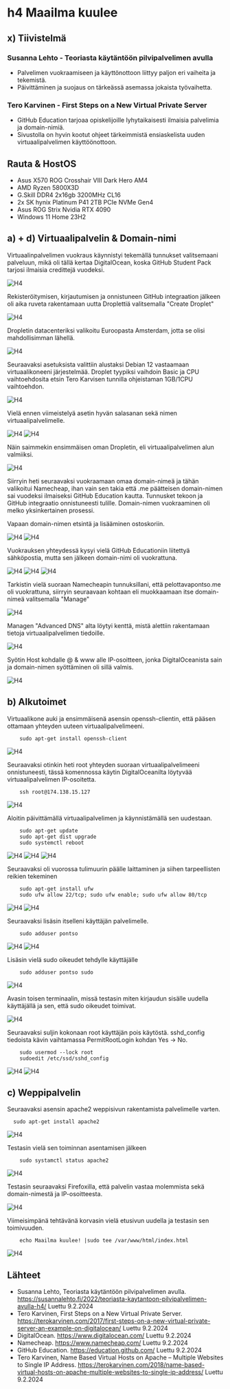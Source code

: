 # h4 Maailma kuulee

## x) Tiivistelmä

### Susanna Lehto - Teoriasta käytäntöön pilvipalvelimen avulla
- Palvelimen vuokraamiseen ja käyttönottoon liittyy paljon eri vaiheita ja tekemistä. 
- Päivittäminen ja suojaus on tärkeässä asemassa jokaista työvaihetta.

### Tero Karvinen - First Steps on a New Virtual Private Server
- GitHub Education tarjoaa opiskelijoille lyhytaikaisesti ilmaisia palvelimia ja domain-nimiä.
- Sivustolla on hyvin kootut ohjeet tärkeimmistä ensiaskelista uuden virtuaalipalvelimen käyttöönottoon.

## Rauta & HostOS
- Asus X570 ROG Crosshair VIII Dark Hero AM4
- AMD Ryzen 5800X3D
- G.Skill DDR4 2x16gb 3200MHz CL16
- 2x SK hynix Platinum P41 2TB PCIe NVMe Gen4
- Asus ROG Strix Nvidia RTX 4090
- Windows 11 Home 23H2

## a) + d) Virtuaalipalvelin & Domain-nimi
Virtuaalinpalvelimen vuokraus käynnistyi tekemällä tunnukset valitsemaani palveluun, mikä oli tällä kertaa DigitalOcean, koska GitHub Student Pack tarjosi ilmaisia credittejä vuodeksi. 

![H4](H4_1.png)

Rekisteröitymisen, kirjautumisen ja onnistuneen GitHub integraation jälkeen oli aika ruveta rakentamaan uutta Droplettiä valitsemalla "Create Droplet"

![H4](H4_2.png)

Dropletin datacenteriksi valikoitu Euroopasta Amsterdam, jotta se olisi mahdollisimman lähellä.

![H4](H4_3.png)

Seuraavaksi asetuksista valittiin alustaksi Debian 12 vastaamaan virtuaalikoneeni järjestelmää. Droplet tyypiksi vaihdoin Basic ja CPU vaihtoehdosita etsin Tero Karvisen tunnilla ohjeistaman 1GB/1CPU vaihtoehdon. 

![H4](H4_4.png)

Vielä ennen viimeistelyä asetin hyvän salasanan sekä nimen virtuaalipalvelimelle.

![H4](H4_5.png)
![H4](H4_6.png)

Näin saimmekin ensimmäisen oman Dropletin, eli virtuaalipalvelimen alun valmiiksi. 

![H4](H4_7.png)

Siirryin heti seuraavaksi vuokraamaan omaa domain-nimeä ja tähän valikoitui Namecheap, ihan vain sen takia että .me päätteisen domain-nimen sai vuodeksi ilmaiseksi GitHub Education kautta. Tunnusket tekoon ja GitHub integraatio onnistuneesti tulille. Domain-nimen vuokraaminen oli melko yksinkertainen prosessi.

Vapaan domain-nimen etsintä ja lisääminen ostoskoriin.

![H4](H4_9.png)
![H4](H4_8.png)

Vuokrauksen yhteydessä kysyi vielä GitHub Educationiin liitettyä sähköpostia, mutta sen jälkeen domain-nimi oli vuokrattuna. 

![H4](H4_10.png)
![H4](H4_11.png)
![H4](H4_12.png)

Tarkistin vielä suoraan Namecheapin tunnuksillani, että pelottavapontso.me oli vuokrattuna, siirryin seuraavaan kohtaan eli muokkaamaan itse domain-nimeä valitsemalla "Manage"

![H4](H4_13.png)

Managen "Advanced DNS" alta löytyi kenttä, mistä alettiin rakentamaan tietoja virtuaalipalvelimen tiedoille.

![H4](H4_14.png)

Syötin Host kohdalle @ & www alle IP-osoitteen, jonka DigitalOceanista sain ja domain-nimen syöttäminen oli sillä valmis. 

![H4](H4_15.png)

## b) Alkutoimet
Virtuaalikone auki ja ensimmäisenä asensin openssh-clientin, että pääsen ottamaan yhteyden uuteen virtuaalipalvelimeeni.

        sudo apt-get install openssh-client

![H4](H4_16.png)

Seuraavaksi otinkin heti root yhteyden suoraan virtuaalipalvelimeeni onnistuneesti, tässä komennossa käytin DigitalOceanilta löytyvää virtuaalipalvelimen IP-osoitetta.

        ssh root@174.138.15.127

![H4](H4_17.png)

Aloitin päivittämällä virtuaalipalvelimen ja käynnistämällä sen uudestaan. 

        sudo apt-get update
        sudo apt-get dist upgrade
        sudo systemctl reboot

![H4](H4_18.png)
![H4](H4_19.png)
![H4](H4_20.png)

Seuraavaksi oli vuorossa tulimuurin päälle laittaminen ja siihen tarpeellisten reikien tekeminen

        sudo apt-get install ufw
        sudo ufw allow 22/tcp; sudo ufw enable; sudo ufw allow 80/tcp

![H4](H4_21.png)
![H4](H4_22.png)

Seuraavaksi lisäsin itselleni käyttäjän palvelimelle. 

        sudo adduser pontso

![H4](H4_23.png)
![H4](H4_24.png)

Lisäsin vielä sudo oikeudet tehdylle käyttäjälle

        sudo adduser pontso sudo

![H4](H4_25.png)

Avasin toisen terminaalin, missä testasin miten kirjaudun sisälle uudella käyttäjällä ja sen, että sudo oikeudet toimivat.

![H4](H4_26.png)

Seuraavaksi suljin kokonaan root käyttäjän pois käytöstä. sshd_config tiedoista kävin vaihtamassa PermitRootLogin kohdan Yes -> No.

        sudo usermod --lock root
        sudoedit /etc/ssd/sshd_config

![H4](H4_27.png)
![H4](H4_28.png)

## c) Weppipalvelin
Seuraavaksi asensin apache2 weppisivun rakentamista palvelimelle varten.

      sudo apt-get install apache2

![H4](H4_29.png)

Testasin vielä sen toiminnan asentamisen jälkeen

        sudo systamctl status apache2

![H4](H4_30.png)

Testasin seuraavaksi Firefoxilla, että palvelin vastaa molemmista sekä domain-nimestä ja IP-osoitteesta.

![H4](H4_31.png)

Viimeisimpänä tehtävänä korvasin vielä etusivun uudella ja testasin sen toimivuuden.

        echo Maailma kuulee! |sudo tee /var/www/html/index.html

![H4](H4_32.png)

## Lähteet
- Susanna Lehto, Teoriasta käytäntöön pilvipalvelimen avulla. https://susannalehto.fi/2022/teoriasta-kaytantoon-pilvipalvelimen-avulla-h4/ Luettu 9.2.2024
- Tero Karvinen, First Steps on a New Virtual Private Server. https://terokarvinen.com/2017/first-steps-on-a-new-virtual-private-server-an-example-on-digitalocean/ Luettu 9.2.2024
- DigitalOcean. https://www.digitalocean.com/ Luettu 9.2.2024
- Namecheap. https://www.namecheap.com/ Luettu 9.2.2024
- GitHub Education. https://education.github.com/ Luettu 9.2.2024
- Tero Karvinen, Name Based Virtual Hosts on Apache – Multiple Websites to Single IP Address. https://terokarvinen.com/2018/name-based-virtual-hosts-on-apache-multiple-websites-to-single-ip-address/ Luettu 9.2.2024
